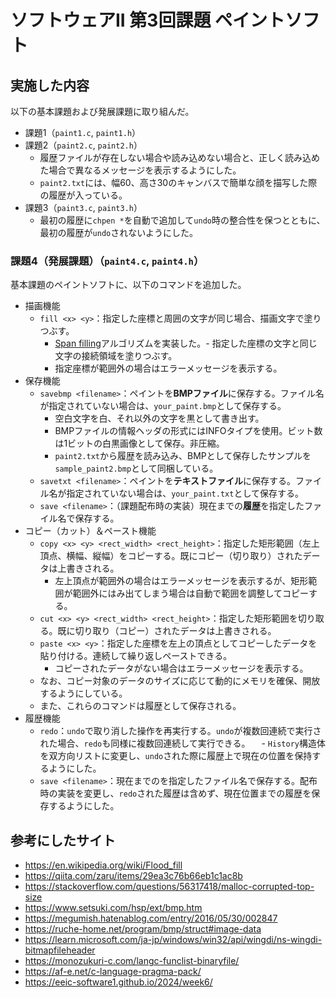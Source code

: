 # ソフトウェアII 第3回課題 ペイントソフト

## 実施した内容

以下の基本課題および発展課題に取り組んだ。

- 課題1（`paint1.c`, `paint1.h`）
- 課題2（`paint2.c`, `paint2.h`）
  - 履歴ファイルが存在しない場合や読み込めない場合と、正しく読み込めた場合で異なるメッセージを表示するようにした。
  - `paint2.txt`には、幅60、高さ30のキャンバスで簡単な顔を描写した際の履歴が入っている。
- 課題3（`paint3.c`, `paint3.h`）
  - 最初の履歴に`chpen *`を自動で追加して`undo`時の整合性を保つとともに、最初の履歴が`undo`されないようにした。

### 課題4（発展課題）（`paint4.c`, `paint4.h`）

基本課題のペイントソフトに、以下のコマンドを追加した。

- 描画機能
  - `fill <x> <y>`：指定した座標と周囲の文字が同じ場合、描画文字で塗りつぶす。
    - [Span filling](https://en.wikipedia.org/wiki/Flood_fill#Span_filling)アルゴリズムを実装した。- 指定した座標の文字と同じ文字の接続領域を塗りつぶす。
    - 指定座標が範囲外の場合はエラーメッセージを表示する。
- 保存機能
  - `savebmp <filename>`：ペイントを**BMPファイル**に保存する。ファイル名が指定されていない場合は、`your_paint.bmp`として保存する。
    - 空白文字を白、それ以外の文字を黒として書き出す。
    - BMPファイルの情報ヘッダの形式にはINFOタイプを使用。ビット数は1ビットの白黒画像として保存。非圧縮。
    - `paint2.txt`から履歴を読み込み、BMPとして保存したサンプルを`sample_paint2.bmp`として同梱している。
  - `savetxt <filename>`：ペイントを**テキストファイル**に保存する。ファイル名が指定されていない場合は、`your_paint.txt`として保存する。
  - `save <filename>`：（課題配布時の実装）現在までの**履歴**を指定したファイル名で保存する。
- コピー（カット）＆ペースト機能
  - `copy <x> <y> <rect_width> <rect_height>`：指定した矩形範囲（左上頂点、横幅、縦幅）をコピーする。既にコピー（切り取り）されたデータは上書きされる。
    - 左上頂点が範囲外の場合はエラーメッセージを表示するが、矩形範囲が範囲外にはみ出てしまう場合は自動で範囲を調整してコピーする。
  - `cut <x> <y> <rect_width> <rect_height>`：指定した矩形範囲を切り取る。既に切り取り（コピー）されたデータは上書きされる。
  - `paste <x> <y>`：指定した座標を左上の頂点としてコピーしたデータを貼り付ける。連続して繰り返しペーストできる。
    - コピーされたデータがない場合はエラーメッセージを表示する。
  - なお、コピー対象のデータのサイズに応じて動的にメモリを確保、開放するようにしている。
  - また、これらのコマンドは履歴として保存される。
- 履歴機能
  - `redo`：`undo`で取り消した操作を再実行する。`undo`が複数回連続で実行された場合、`redo`も同様に複数回連続して実行できる。
  　- `History`構造体を双方向リストに変更し、`undo`された際に履歴上で現在の位置を保持するようにした。
  - `save <filename>`：現在までのを指定したファイル名で保存する。配布時の実装を変更し、`redo`された履歴は含めず、現在位置までの履歴を保存するようにした。

## 参考にしたサイト

- https://en.wikipedia.org/wiki/Flood_fill
- https://qiita.com/zaru/items/29ea3c76b66eb1c1ac8b
- https://stackoverflow.com/questions/56317418/malloc-corrupted-top-size
- https://www.setsuki.com/hsp/ext/bmp.htm
- https://megumish.hatenablog.com/entry/2016/05/30/002847
- https://ruche-home.net/program/bmp/struct#image-data
- https://learn.microsoft.com/ja-jp/windows/win32/api/wingdi/ns-wingdi-bitmapfileheader
- https://monozukuri-c.com/langc-funclist-binaryfile/
- https://af-e.net/c-language-pragma-pack/
- https://eeic-software1.github.io/2024/week6/
